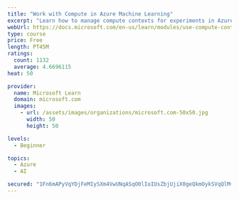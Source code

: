 ```yaml
---
title: "Work with Compute in Azure Machine Learning"
excerpt: "Learn how to manage compute contexts for experiments in Azure Machine Learning."
webUrl: https://docs.microsoft.com/en-us/learn/modules/use-compute-contexts-in-aml/
type: course
price: Free
length: PT45M
ratings:
  count: 1132
  average: 4.6696115
heat: 50

provider:
  name: Microsoft Learn
  domain: microsoft.com
  images:
    - url: /assets/images/organizations/microsoft.com-50x50.jpg
      width: 50
      height: 50

levels:
  - Beginner

topics:
  - Azure
  - AI

secured: "1Fn6mAPyVqYDjFeMIySXm4VwUNqASqO0lIoIUsZbjUjiX0geQkmOykSVqQlM+6a51nwYpCRfc2VjwQK0x8aMDsXQjcygYGXl6gOGHEglgPflFaThjS2x6Qrtjw5fcQil0X1ChY/Nxk6weyVsFHravhF8dCNvLwZhLpciRz+qefYNLtbWnvnEMkSurWjmUmQwj081LJf5W1Uxqf5YYBKIxVe3pM+bPJPfzIaXzErp70g0G6vSEIpBEyXbTIj0ahZ/f7vhzqf2OxakY7mCYbm42/8yWNzwqZwE2tPR/I4U9/SmVAXgZHMajRWLmEcnKRDT/MM6RB0yVG/hwY0enzk471LP+rDTAFGJMZebGPgwOHMCoefw0+tNxYNXTsfufLolk3XdbNJ9nNsJkJXVlQ85avfgec9hiBAXzodPgnpYYQQ=;Q96leyKS4TT3oWQxpmJlfw=="
---
```


